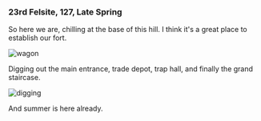 ### 23rd Felsite, 127, Late Spring

So here we are, chilling at the base of this hill. I think it's a great place to
establish our fort.

![wagon](http://cl.ly/image/3d0i3B0S0B16/20140909023401425.png)

Digging out the main entrance, trade depot, trap hall, and finally the grand
staircase.

![digging](http://cl.ly/image/0Z151B1E1e1u/20140909024304786.png)

And summer is here already.

